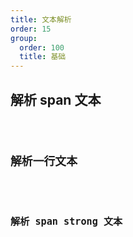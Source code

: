 ```yaml
---
title: 文本解析
order: 15
group:
  order: 100
  title: 基础
---
```


## 解析 span 文本

<code src="./demos/Text.tsx" />

## 解析一行文本

<code src="./demos/RowText.tsx" />

## 解析 span strong 文本

<code src="./demos/TextSpan.tsx" />
